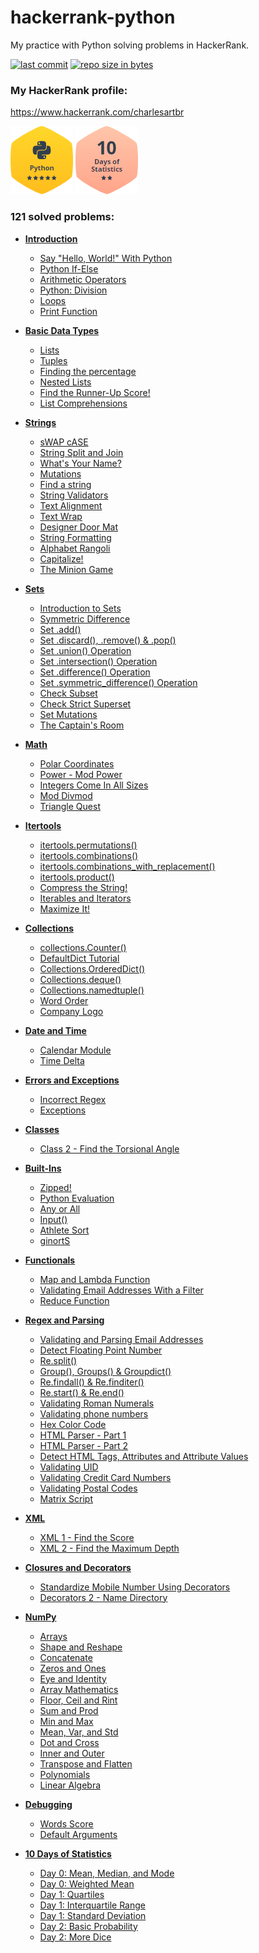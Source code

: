 # hackerrank-python

My practice with Python solving problems in HackerRank.

[![last commit](https://img.shields.io/github/last-commit/charlesartbr/hackerrank-python.svg)](https://github.com/charlesartbr/hackerrank-python) 
[![repo size in bytes](https://img.shields.io/github/repo-size/charlesartbr/hackerrank-python.svg)](https://github.com/charlesartbr/hackerrank-python) 

### My HackerRank profile:

https://www.hackerrank.com/charlesartbr

![Python](badges/python.png)
![10 Days of Statistics](badges/10-days-of-statistics.png)

### **121** solved problems:

- **[Introduction](introduction)**
    * [Say "Hello, World!" With Python](introduction/say-hello-world-with-python)
    * [Python If-Else](introduction/python-if-else)
    * [Arithmetic Operators](introduction/arithmetic-operators)
    * [Python: Division](introduction/python-division)
    * [Loops](introduction/loops)
    * [Print Function](introduction/python-print)

- **[Basic Data Types](basic-data-types)**
    * [Lists](basic-data-types/lists)
    * [Tuples](basic-data-types/tuples)
    * [Finding the percentage](basic-data-types/finding-the-percentage)
    * [Nested Lists](basic-data-types/nested-list)
    * [Find the Runner-Up Score!](basic-data-types/find-the-runner-up-score)
    * [List Comprehensions](basic-data-types/list-comprehensions)

- **[Strings](strings)**
  * [sWAP cASE](strings/swap-case)
  * [String Split and Join](strings/string-split-and-join)
  * [What's Your Name?](strings/whats-your-name)
  * [Mutations](strings/mutations)
  * [Find a string](strings/find-a-string)
  * [String Validators](strings/string-validators)
  * [Text Alignment](strings/text-alignment)
  * [Text Wrap](strings/text-wrap)
  * [Designer Door Mat](strings/designer-door-mat)
  * [String Formatting](strings/string-formatting)
  * [Alphabet Rangoli](strings/alphabet-rangoli)
  * [Capitalize!](strings/capitalize)
  * [The Minion Game](strings/the-minion-game)

- **[Sets](sets)**
  * [Introduction to Sets](sets/introduction-to-sets)
  * [Symmetric Difference](sets/symmetric-difference)
  * [Set .add()](sets/set-add)
  * [Set .discard(), .remove() & .pop()](sets/set-discard-remove-pop)
  * [Set .union() Operation](sets/set-union)
  * [Set .intersection() Operation](sets/set-intersection)
  * [Set .difference() Operation](sets/set-difference)
  * [Set .symmetric_difference() Operation](sets/set-symmetric-difference)
  * [Check Subset](sets/check-subset)
  * [Check Strict Superset](sets/check-strict-superset)
  * [Set Mutations](sets/set-mutations)
  * [The Captain's Room](sets/the-captains-room)

- **[Math](math)**
  * [Polar Coordinates](math/polar-coordinates)
  * [Power - Mod Power](math/power-mod-power) 
  * [Integers Come In All Sizes](math/integers-come-in-all-sizes)
  * [Mod Divmod](math/mod-divmod)
  * [Triangle Quest](math/triangle-quest)

- **[Itertools](itertools)**
  * [itertools.permutations()](itertools/permutations)
  * [itertools.combinations()](itertools/combinations)
  * [itertools.combinations_with_replacement()](itertools/combinations-with-replacement)
  * [itertools.product()](itertools/product)
  * [Compress the String!](itertools/compress-the-string)
  * [Iterables and Iterators](itertools/iterables-and-iterators)
  * [Maximize It!](itertools/maximize-it)
  
- **[Collections](collections)**
  * [collections.Counter()](collections/counter)
  * [DefaultDict Tutorial](collections/defaultdict-tutorial)
  * [Collections.OrderedDict()](collections/ordereddict)
  * [Collections.deque()](collections/deque)
  * [Collections.namedtuple()](collections/namedtuple)
  * [Word Order](collections/word-order)
  * [Company Logo](collections/company-logo)

- **[Date and Time](date-time)**
  * [Calendar Module](date-time/calendar-module)
  * [Time Delta](date-time/time-delta)

- **[Errors and Exceptions](errors-exceptions)**
  * [Incorrect Regex](errors-exceptions/incorrect-regex)
  * [Exceptions](errors-exceptions/exceptions)
- **[Classes](classes)**
  * [Class 2 - Find the Torsional Angle](classes/class-2-find-the-torsional-angle)

- **[Built-Ins](built-ins)**
  * [Zipped!](built-ins/zipped)
  * [Python Evaluation](built-ins/eval)
  * [Any or All](built-ins/any-or-all)
  * [Input()](built-ins/input)
  * [Athlete Sort](built-ins/athlete-sort)
  * [ginortS](built-ins/ginorts)

- **[Functionals](functionals)**
  * [Map and Lambda Function](functionals/map-and-lambda-expression)
  * [Validating Email Addresses With a Filter](functionals/validate-list-of-email-address-with-filter)
  * [Reduce Function](functionals/reduce-function)

- **[Regex and Parsing](regex-and-parsing)**
  * [Validating and Parsing Email Addresses](regex-and-parsing/validating-named-email-addresses)
  * [Detect Floating Point Number](regex-and-parsing/detect-floating-point-number)
  * [Re.split()](regex-and-parsing/re-split)
  * [Group(), Groups() & Groupdict()](regex-and-parsing/re-group-groups)
  * [Re.findall() & Re.finditer()](regex-and-parsing/re-findall-re-finditer)
  * [Re.start() & Re.end()](regex-and-parsing/re-start-re-end)
  * [Validating Roman Numerals](regex-and-parsing/validate-a-roman-number)
  * [Validating phone numbers](regex-and-parsing/validating-the-phone-number)
  * [Hex Color Code](regex-and-parsing/hex-color-code)
  * [HTML Parser - Part 1](regex-and-parsing/html-parser-part-1)
  * [HTML Parser - Part 2](regex-and-parsing/html-parser-part-2)
  * [Detect HTML Tags, Attributes and Attribute Values](regex-and-parsing/detect-html-tags-attributes-and-attribute-values)
  * [Validating UID](regex-and-parsing/validating-uid)
  * [Validating Credit Card Numbers](regex-and-parsing/validating-credit-card-number)
  * [Validating Postal Codes](regex-and-parsing/validating-postalcode)
  * [Matrix Script](regex-and-parsing/matrix-script)

- **[XML](xml)**
  * [XML 1 - Find the Score](xml/xml-1-find-the-score)
  * [XML 2 - Find the Maximum Depth](xml/xml2-find-the-maximum-depth)

- **[Closures and Decorators](closures-and-decorators)**
  * [Standardize Mobile Number Using Decorators](closures-and-decorators/standardize-mobile-number-using-decorators)
  * [Decorators 2 - Name Directory](closures-and-decorators/decorators-2-name-directory)

- **[NumPy](numpy)**
  * [Arrays](numpy/arrays)
  * [Shape and Reshape](numpy/shape-reshape)
  * [Concatenate](numpy/concatenate)
  * [Zeros and Ones](numpy/zeros-and-ones)
  * [Eye and Identity](numpy/eye-and-identity)
  * [Array Mathematics](numpy/array-mathematics)
  * [Floor, Ceil and Rint](numpy/floor-ceil-and-rint)
  * [Sum and Prod](numpy/sum-and-prod)
  * [Min and Max](numpy/min-and-max)
  * [Mean, Var, and Std](numpy/mean-var-and-std)
  * [Dot and Cross](numpy/dot-and-cross)
  * [Inner and Outer](numpy/inner-and-outer)
  * [Transpose and Flatten](numpy/transpose-and-flatten)
  * [Polynomials](numpy/polynomials)
  * [Linear Algebra](numpy/linear-algebra)

- **[Debugging](debugging)**
  * [Words Score](debugging/words-score)
  * [Default Arguments](debugging/default-arguments)

- **[10 Days of Statistics](10-days-of-statistics)**
  * [Day 0: Mean, Median, and Mode](10-days-of-statistics/day-0-mean-median-and-mode)
  * [Day 0: Weighted Mean](10-days-of-statistics/day-0-weighted-mean)
  * [Day 1: Quartiles](10-days-of-statistics/day-1-quartiles)
  * [Day 1: Interquartile Range](10-days-of-statistics/day-1-interquartile-range)
  * [Day 1: Standard Deviation](10-days-of-statistics/day-1-standard-deviation)
  * [Day 2: Basic Probability](10-days-of-statistics/day-2-basic-probability)
  * [Day 2: More Dice](10-days-of-statistics/day-2-more-dice)